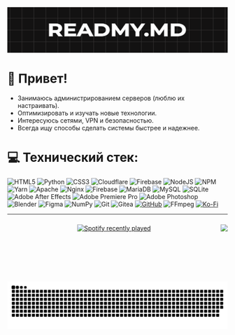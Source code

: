 <img alt="github-in" src="https://github.com/teafear/teafear/blob/main/assets/in.png" />

# 👋 Привет!
 - Занимаюсь администрированием серверов (люблю их настраивать).
 - Оптимизировать и изучать новые технологии.
 -  Интересуюсь сетями, VPN и безопасностью.
 -  Всегда ищу способы сделать системы быстрее и надежнее.

###

###


# 💻 Технический стек:
![HTML5](https://img.shields.io/badge/html5-%23E34F26.svg?style=for-the-badge&logo=html5&logoColor=white) ![Python](https://img.shields.io/badge/python-3670A0?style=for-the-badge&logo=python&logoColor=ffdd54) ![CSS3](https://img.shields.io/badge/css3-%231572B6.svg?style=for-the-badge&logo=css3&logoColor=white) ![Cloudflare](https://img.shields.io/badge/Cloudflare-F38020?style=for-the-badge&logo=Cloudflare&logoColor=white) ![Firebase](https://img.shields.io/badge/firebase-%23039BE5.svg?style=for-the-badge&logo=firebase) ![NodeJS](https://img.shields.io/badge/node.js-6DA55F?style=for-the-badge&logo=node.js&logoColor=white) ![NPM](https://img.shields.io/badge/NPM-%23CB3837.svg?style=for-the-badge&logo=npm&logoColor=white) ![Yarn](https://img.shields.io/badge/yarn-%232C8EBB.svg?style=for-the-badge&logo=yarn&logoColor=white) ![Apache](https://img.shields.io/badge/apache-%23D42029.svg?style=for-the-badge&logo=apache&logoColor=white) ![Nginx](https://img.shields.io/badge/nginx-%23009639.svg?style=for-the-badge&logo=nginx&logoColor=white) ![Firebase](https://img.shields.io/badge/firebase-a08021?style=for-the-badge&logo=firebase&logoColor=ffcd34) ![MariaDB](https://img.shields.io/badge/MariaDB-003545?style=for-the-badge&logo=mariadb&logoColor=white) ![MySQL](https://img.shields.io/badge/mysql-4479A1.svg?style=for-the-badge&logo=mysql&logoColor=white) ![SQLite](https://img.shields.io/badge/sqlite-%2307405e.svg?style=for-the-badge&logo=sqlite&logoColor=white) ![Adobe After Effects](https://img.shields.io/badge/Adobe%20After%20Effects-9999FF.svg?style=for-the-badge&logo=Adobe%20After%20Effects&logoColor=white) ![Adobe Premiere Pro](https://img.shields.io/badge/Adobe%20Premiere%20Pro-9999FF.svg?style=for-the-badge&logo=Adobe%20Premiere%20Pro&logoColor=white) ![Adobe Photoshop](https://img.shields.io/badge/adobe%20photoshop-%2331A8FF.svg?style=for-the-badge&logo=adobe%20photoshop&logoColor=white) ![Blender](https://img.shields.io/badge/blender-%23F5792A.svg?style=for-the-badge&logo=blender&logoColor=white) ![Figma](https://img.shields.io/badge/figma-%23F24E1E.svg?style=for-the-badge&logo=figma&logoColor=white) ![NumPy](https://img.shields.io/badge/numpy-%23013243.svg?style=for-the-badge&logo=numpy&logoColor=white) ![Git](https://img.shields.io/badge/git-%23F05033.svg?style=for-the-badge&logo=git&logoColor=white) ![Gitea](https://img.shields.io/badge/Gitea-34495E?style=for-the-badge&logo=gitea&logoColor=5D9425) [![GitHub](https://img.shields.io/badge/github-%23121011.svg?style=for-the-badge&logo=github&logoColor=white)](https://github.com/teafear) ![FFmpeg](https://shields.io/badge/FFmpeg-%23171717.svg?logo=ffmpeg&style=for-the-badge&labelColor=171717&logoColor=5cb85c) [![Ko-Fi](https://img.shields.io/badge/Ko--fi-F16061?style=for-the-badge&logo=ko-fi&logoColor=white)](https://ko-fi.com/5eafear) 

---

<!-- Proudly created with GPRM ( https://gprm.itsvg.in ) -->

###

<img align="right" height="130" src="https://steamuserimages-a.akamaihd.net/ugc/859484412645453608/4F9DC322E85F3C7764C6355C2A9CF00D729C84CA/?imw=512&amp;imh=259&amp;ima=fit&amp;impolicy=Letterbox&amp;imcolor=%23000000&amp;letterbox=true"  />

###

<div align="center">
  <a href="https://open.spotify.com/user/31lzquxeo7kopsd2xdd2jdi5d7qq">
    <img src="https://spotify-recently-played-readme.vercel.app/api?user=31lzquxeo7kopsd2xdd2jdi5d7qq&count=1&unique=true" alt="Spotify recently played"  />
  </a>
</div>

###

<br clear="both">

<picture>
  <source media="(prefers-color-scheme: dark)" srcset="https://raw.githubusercontent.com/teafear/teafear/output/github-snake-dark.svg" />
  <source media="(prefers-color-scheme: light)" srcset="https://raw.githubusercontent.com/teafear/teafear/output/github-snake.svg" />
  <img alt="github-snake" src="https://raw.githubusercontent.com/teafear/teafear/output/github-snake.svg" />
</picture>


###
